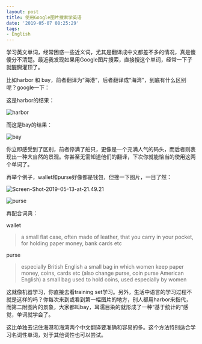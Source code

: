 ```yaml
---
layout: post
title: 使用Google图片搜索学英语
date: '2019-05-07 08:25:29'
tags:
- English
---
```


学习英文单词，经常困惑一些近义词，尤其是翻译成中文都差不多的情况，真是傻傻分不清楚。最近我发现如果用Google图片搜索，直接搜这个单词，经常一下子就醍醐灌顶了。

比如harbor 和 bay，前者翻译为“海港”，后者翻译成“海湾”，到底有什么区别呢？google一下：

这是harbor的结果：

![harbor](/content/images/2019/05/harbor.jpg)

而这是bay的结果：

![bay](/content/images/2019/05/bay.jpg)

你立即感受到了区别，前者停满了船只，更像是一个充满人气的码头，而后者则表现出一种大自然的景观。你甚至无需知道他们的翻译，下次你就能恰当的使用这两个单词了。

再举个例子，wallet和purse好像都是钱包，但搜一下图片，一目了然：

![Screen-Shot-2019-05-13-at-21.49.21](/content/images/2019/05/Screen-Shot-2019-05-13-at-21.49.21.jpg)

![purse](/content/images/2019/05/purse.jpg)

再配合词典：

wallet
> a small flat case, often made of leather, that you carry in your pocket, for holding paper money, bank cards etc 

purse
> especially British English a small bag in which women keep paper money, coins, cards etc 
(also change purse, coin purse American English) a small bag used to hold coins, used especially by women

这就像机器学习，你直接去看training set学习。另外，生活中语言的学习过程不就是这样的吗？你每次来到或看到第一幅图片的地方，别人都用harbor来指代，而第二附图片的景象，大家都叫bay，耳濡目染的就形成了一种“基于统计的”感觉，单词就学会了。

这比单独去记住海港和海湾两个中文翻译要准确和容易的多。这个方法特别适合学习名词性单词，对于其他词性也可以尝试。

